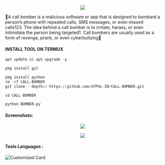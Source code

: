 <p align="center"><img src="https://github.com/U7P4L-IN/CALL-BOMBER/blob/master/image/github-header-image.png">

<p align="left">

🔰A call bomber is a malicious software or app that is designed to bombard a person’s phone with repeated calls, SMS messages, or even missed calls123. The idea behind a call bomber is to irritate, harass, or even intimidate the person being targeted1. Call bombers are usually used as a form of revenge, prank, or even cyberbullying🔰

</p>
  
#### INSTALL TOOL ON TERMUX
```python
apt update && apt upgrade -y

pkg install git

pkg install python
rm -rf CALL-BOMBER
git clone --depth=1 https://github.com/U7P4L-IN/CALL-BOMBER.git

cd CALL-BOMBER

python BOMBER.py
```

#### Screenshots:
<p align="center"><img src="https://github.com/U7P4L-IN/CALL-BOMBER/blob/master/image/ScreenShot_20230903144220.png">

<p align="center"><img src="https://github.com/U7P4L-IN/CALL-BOMBER/blob/master/image/GridArt_20230903_112405083.jpg">

#### Tools Languages :

![Customized Card](https://github-readme-stats.vercel.app/api/pin?username=U7P4L-IN&repo=CALL-BOMBER&title_color=fff&icon_color=f9f9f9&text_color=9f9f9f&bg_color=151515)
